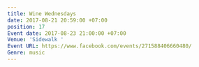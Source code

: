 ```yaml
---
title: Wine Wednesdays
date: 2017-08-21 20:59:00 +07:00
position: 17
Event date: 2017-08-23 21:00:00 +07:00
Venue: 'Sidewalk '
Event URL: https://www.facebook.com/events/271588406660480/
Genre: music
---
```



